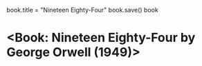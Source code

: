book.title = "Nineteen Eighty-Four"
book.save()
book
# <Book: Nineteen Eighty-Four by George Orwell (1949)>


